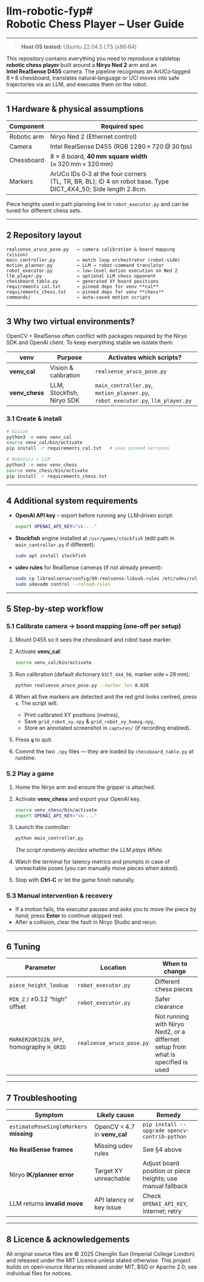 # llm-robotic-fyp# Robotic Chess Player – User Guide

---

> **Host OS tested:** Ubuntu 22.04.5 LTS (x86‑64)

This repository contains everything you need to reproduce a tabletop **robotic chess player** built around a **Niryo Ned 2** arm and an **Intel RealSense D455** camera.  The pipeline recognises an ArUCo‑tagged 8 × 8 chessboard, translates natural‑language or UCI moves into safe trajectories via an LLM, and executes them on the robot.

---

## 1 Hardware & physical assumptions

| Component   | Required spec                                                          |
| ----------- | ---------------------------------------------------------------------- |
| Robotic arm | Niryo Ned 2 (Ethernet control)                                         |
| Camera      | Intel RealSense D455 (RGB 1280 × 720 @ 30 fps)                         |
| Chessboard  | 8 × 8 board, **40 mm square width** (≈ 320 mm × 320 mm)                |
| Markers     | ArUCo IDs 0‑3 at the four corners (TL, TR, BR, BL); ID 4 on robot base. Type DICT_4X4_50; Side length 2.8cm. |

Piece heights used in path planning live in `robot_executor.py` and can be tuned for different chess sets.

---

## 2 Repository layout

```
realsense_aruco_pose.py   ← camera calibration & board mapping (vision)
main_controller.py        ← match loop orchestrator (robot‑side)
motion_planner.py         ← LLM → robot‑command translator
robot_executor.py         ← low‑level motion execution on Ned 2
llm_player.py             ← optional LLM chess opponent
chessboard_table.py       ← generated XY board positions
requirements_cal.txt      ← pinned deps for venv **cal**
requirements_chess.txt    ← pinned deps for venv **chess**
commands/                 ← auto‑saved motion scripts
```

---

## 3 Why two virtual environments?

OpenCV + RealSense often conflict with packages required by the Niryo SDK and OpenAI client.  To keep everything stable we isolate them:

| venv            | Purpose                   | Activates which scripts?                                                        |
| --------------- | ------------------------- | ------------------------------------------------------------------------------- |
| **venv\_cal**   | Vision & calibration      | `realsense_aruco_pose.py`                                                       |
| **venv\_chess** | LLM, Stockfish, Niryo SDK | `main_controller.py`, `motion_planner.py`, `robot_executor.py`, `llm_player.py` |

### 3.1 Create & install

```bash
# Vision
python3 -m venv venv_cal
source venv_cal/bin/activate
pip install -r requirements_cal.txt   # uses pinned versions

# Robotics / LLM
python3 -m venv venv_chess
source venv_chess/bin/activate
pip install -r requirements_chess.txt
```


---

## 4 Additional system requirements

* **OpenAI API key** – export before running any LLM‑driven script:

  ```bash
  export OPENAI_API_KEY="sk‑..."
  ```
* **Stockfish** engine installed at `/usr/games/stockfish` (edit path in `main_controller.py` if different):

  ```bash
  sudo apt install stockfish
  ```
* **udev rules** for RealSense cameras (if not already present):

  ```bash
  sudo cp librealsense/config/99-realsense-libusb.rules /etc/udev/rules.d/
  sudo udevadm control --reload-rules
  ```

---

## 5 Step‑by‑step workflow

### 5.1 Calibrate camera → board mapping (one‑off per setup)

1. Mount D455 so it sees the chessboard and robot base marker.
2. Activate **venv\_cal**:

   ```bash
   source venv_cal/bin/activate
   ```
3. Run calibration (default dictionary `DICT_4X4_50`, marker side = 28 mm):

   ```bash
   python realsense_aruco_pose.py --marker_len 0.028
   ```
4. When all five markers are detected and the red grid looks centred, press **`c`**.  The script will:

   * Print calibrated XY positions (metres),
   * Save `grid_robot_xy.npy` & `grid_robot_xy_homog.npy`,
   * Store an annotated screenshot in `captures/` (if recording enabled).
5. Press **`q`** to quit.
6. Commit the two `.npy` files — they are loaded by `chessboard_table.py` at runtime.

### 5.2 Play a game

1. Home the Niryo arm and ensure the gripper is attached.
2. Activate **venv\_chess** and export your OpenAI key.

   ```bash
   source venv_chess/bin/activate
   export OPENAI_API_KEY="sk-..."
   ```
3. Launch the controller:

   ```bash
   python main_controller.py
   ```

   *The script randomly decides whether the LLM plays White.*
4. Watch the terminal for latency metrics and prompts in case of unreachable poses (you can manually move pieces when asked).
5. Stop with **Ctrl‑C** or let the game finish naturally.

### 5.3 Manual intervention & recovery

* If a motion fails, the executor pauses and asks you to move the piece by hand; press **Enter** to continue skipped rest.
* After a collision, clear the fault in Niryo Studio and rerun.

---

## 6 Tuning

| Parameter                                | Location                  | When to change                  |
| ---------------------------------------- | ------------------------- | ------------------------------- |
| `piece_height_lookup`                    | `robot_executor.py`       | Different chess pieces          |
| `MIN_Z` / ±0.12 “high” offset            | `robot_executor.py`       | Safer clearance                 |
| `MARKER2ORIGIN_OFF`, homography `H_GRID` | `realsense_aruco_pose.py` | Not running with Niryo Ned2, or a differnet setup from what is specified is used |

---

## 7 Troubleshooting

| Symptom                                 | Likely cause                  | Remedy                                                      |
| --------------------------------------- | ----------------------------- | ----------------------------------------------------------- |
| `estimatePoseSingleMarkers` **missing** | OpenCV < 4.7 in **venv\_cal** | `pip install --upgrade opencv-contrib-python`               |
| **No RealSense frames**                 | Missing udev rules            | See §4 above                                                |
| Niryo **IK/planner error**              | Target XY unreachable         | Adjust board position or piece heights; use manual fallback |
| LLM returns **invalid move**            | API latency or key issue      | Check `OPENAI_API_KEY`, internet; retry                     |

---

## 8 Licence & acknowledgements

All original source files are © 2025 Chenglin Sun (Imperial College London) and released under the MIT Licence unless stated otherwise.  This project builds on open‑source libraries released under MIT, BSD or Apache 2.0; see individual files for notices.
